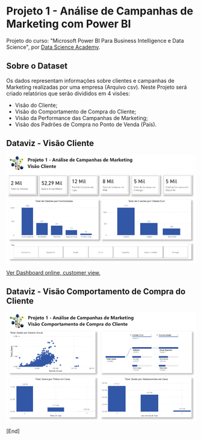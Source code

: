 # Projeto 1 - Análise de Campanhas de Marketing com Power BI
Projeto do curso: "Microsoft Power BI Para Business Intelligence e Data Science", por [Data Science Academy](www.datascienceacademy.com.br). 

## Sobre o Dataset
Os dados representam informações sobre clientes e campanhas de Marketing realizadas por uma empresa (Arquivo csv). Neste Projeto será criado relatórios que serão divididos em 4 visões: <br>
- Visão do Cliente;
- Visão do Comportamento de Compra do Cliente;
- Visão da Performance das Campanhas de Marketing;
- Visão dos Padrões de Compra no Ponto de Venda (País).

## Dataviz - Visão Cliente
![Dashboard_Customer_View](files/dashboard_customer_view.PNG)
<br>

[Ver Dashboard online, customer view.](https://app.powerbi.com/view?r=eyJrIjoiZWQ2NDNiOTgtMzE5Yy00NThkLWIyODctMmQwNGY3YmM1NDIzIiwidCI6IjY1OWNlMmI4LTA3MTQtNDE5OC04YzM4LWRjOWI2MGFhYmI1NyJ9)
<br>

## Dataviz - Visão Comportamento de Compra do Cliente
![Dashboard_Behavior_View](files/dashboard_behavior_view.PNG)
<br>

[End]
